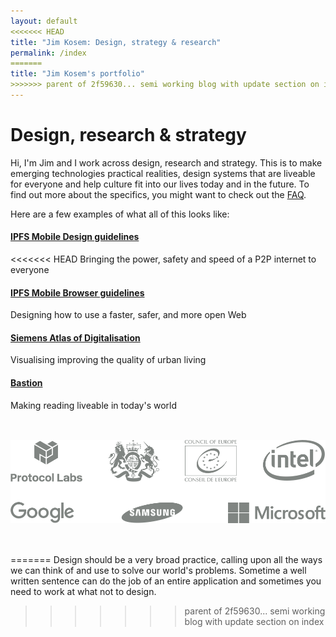 ```yaml
---
layout: default
<<<<<<< HEAD
title: "Jim Kosem: Design, strategy & research"
permalink: /index
=======
title: "Jim Kosem's portfolio"
>>>>>>> parent of 2f59630... semi working blog with update section on index
---
```


# Design, research & strategy

Hi, I'm Jim and I work across design, research and strategy. This is to make emerging technologies practical realities, design systems that are liveable for everyone and help culture fit into our lives today and in the future. To find out more about the specifics, you might want to check out the [FAQ](faq.html).

Here are a few examples of what all of this looks like:

#### [IPFS Mobile Design guidelines](ipfs-mobile.html)

<<<<<<< HEAD
Bringing the power, safety and speed of a P2P internet to everyone

#### [IPFS Mobile Browser guidelines](ipfs-browser.html)

Designing how to use a faster, safer, and more open Web

#### [Siemens Atlas of Digitalisation]()

Visualising improving the quality of urban living

#### [Bastion]()

Making reading liveable in today's world

<div class="subfooter">
    <div>
        <img src="assets/images/logos.png" style="padding-top:33px;padding-bottom:33px;">
    </div>
</div>

<!-- <h4>What I'm up to lately</h4>
<ul class="myposts">

{% for post in site.categories.update limit:3 %}
    <li><a href="{{ post.url }}">{{ post.title}}</a>
    <span class="postDate">{{ post.date | date: "(%-d %b %Y)" }}</span>
    </li>
{% endfor %}
</ul> -->
=======
Design should be a very broad practice, calling upon all the ways we can think of and use to solve our world's problems. Sometime a well written sentence can do the job of an entire application and sometimes you need to work at what not to design.
>>>>>>> parent of 2f59630... semi working blog with update section on index
